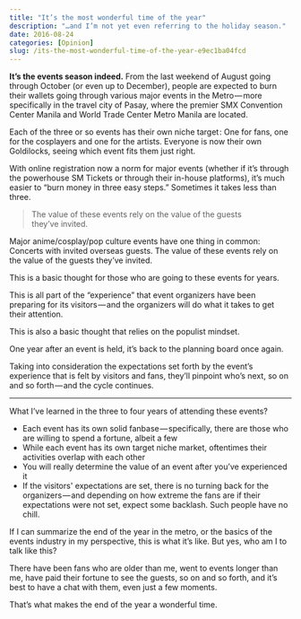 ```yaml
---
title: "It’s the most wonderful time of the year"
description: "…and I’m not yet even referring to the holiday season."
date: 2016-08-24
categories: [Opinion]
slug: /its-the-most-wonderful-time-of-the-year-e9ec1ba04fcd
---
```


**It’s the events season indeed.** From the last weekend of August going through October (or even up to December), people are expected to burn their wallets going through various major events in the Metro — more specifically in the travel city of Pasay, where the premier SMX Convention Center Manila and World Trade Center Metro Manila are located.

Each of the three or so events has their own niche target : One for fans, one for the cosplayers and one for the artists. Everyone is now their own Goldilocks, seeing which event fits them just right.

With online registration now a norm for major events (whether if it’s through the powerhouse SM Tickets or through their in-house platforms), it’s much easier to “burn money in three easy steps.” Sometimes it takes less than three.

> The value of these events rely on the value of the guests they’ve invited.

Major anime/cosplay/pop culture events have one thing in common: Concerts with invited overseas guests. The value of these events rely on the value of the guests they’ve invited.

This is a basic thought for those who are going to these events for years.

This is all part of the “experience” that event organizers have been preparing for its visitors — and the organizers will do what it takes to get their attention.

This is also a basic thought that relies on the populist mindset.

One year after an event is held, it’s back to the planning board once again.

Taking into consideration the expectations set forth by the event’s experience that is felt by visitors and fans, they’ll pinpoint who’s next, so on and so forth — and the cycle continues.

* * *

What I’ve learned in the three to four years of attending these events?

- Each event has its own solid fanbase — specifically, there are those who are willing to spend a fortune, albeit a few
- While each event has its own target niche market, oftentimes their activities overlap with each other
- You will really determine the value of an event after you’ve experienced it
- If the visitors' expectations are set, there is no turning back for the organizers — and depending on how extreme the fans are if their expectations were not set, expect some backlash. Such people have no chill.

If I can summarize the end of the year in the metro, or the basics of the events industry in my perspective, this is what it’s like. But yes, who am I to talk like this?

There have been fans who are older than me, went to events longer than me, have paid their fortune to see the guests, so on and so forth, and it’s best to have a chat with them, even just a few moments.

That’s what makes the end of the year a wonderful time.
